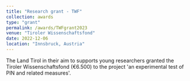 ```yaml
---
title: "Research grant - TWF"
collection: awards
type: "grant"
permalink: /awards/TWFgrant2023
venue: "Tiroler Wissenschaftsfond"
date: 2022-12-06
location: "Innsbruck, Austria"
---
```


The Land Tirol in their aim to supports young researchers granted the Tiroler Wissenschaftsfond (€6.500) to the project 'an experimental test of PIN and related measures'.
